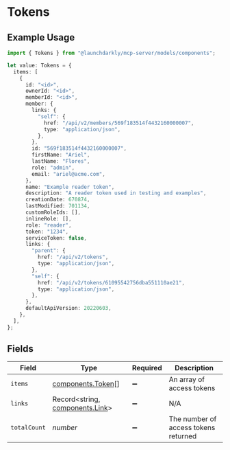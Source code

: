 # Tokens

## Example Usage

```typescript
import { Tokens } from "@launchdarkly/mcp-server/models/components";

let value: Tokens = {
  items: [
    {
      id: "<id>",
      ownerId: "<id>",
      memberId: "<id>",
      member: {
        links: {
          "self": {
            href: "/api/v2/members/569f183514f4432160000007",
            type: "application/json",
          },
        },
        id: "569f183514f4432160000007",
        firstName: "Ariel",
        lastName: "Flores",
        role: "admin",
        email: "ariel@acme.com",
      },
      name: "Example reader token",
      description: "A reader token used in testing and examples",
      creationDate: 670874,
      lastModified: 701134,
      customRoleIds: [],
      inlineRole: [],
      role: "reader",
      token: "1234",
      serviceToken: false,
      links: {
        "parent": {
          href: "/api/v2/tokens",
          type: "application/json",
        },
        "self": {
          href: "/api/v2/tokens/61095542756dba551110ae21",
          type: "application/json",
        },
      },
      defaultApiVersion: 20220603,
    },
  ],
};
```

## Fields

| Field                                                              | Type                                                               | Required                                                           | Description                                                        |
| ------------------------------------------------------------------ | ------------------------------------------------------------------ | ------------------------------------------------------------------ | ------------------------------------------------------------------ |
| `items`                                                            | [components.Token](../../models/components/token.md)[]             | :heavy_minus_sign:                                                 | An array of access tokens                                          |
| `links`                                                            | Record<string, [components.Link](../../models/components/link.md)> | :heavy_minus_sign:                                                 | N/A                                                                |
| `totalCount`                                                       | *number*                                                           | :heavy_minus_sign:                                                 | The number of access tokens returned                               |